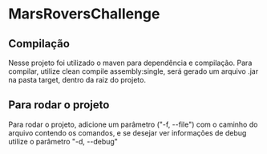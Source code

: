 # MarsRoversChallenge

## Compilação
Nesse projeto foi utilizado o maven para dependência e compilação. Para compilar, utilize clean compile assembly:single, será gerado um arquivo .jar na pasta target, dentro da raiz do projeto.

## Para rodar o projeto
Para rodar o projeto, adicione um parâmetro ("-f, --file") com o caminho do arquivo contendo os comandos, e se desejar ver informações de debug utilize o parâmetro "-d, --debug"

